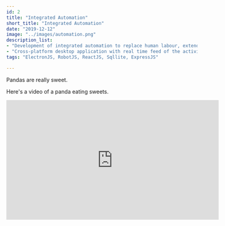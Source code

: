 ```yaml
---
id: 2
title: "Integrated Automation"
short_title: "Integrated Automation"
date: "2019-12-12"
image: "../images/automation.png"
description_list: 
- "Development of integrated automation to replace human labour, extended on multiple cases of supplier invoices."
- "Cross-platform desktop application with real time feed of the activity done by the automation tool, on multiple devices, simultaneously, using sockets."
tags: "ElectronJS, RobotJS, ReactJS, Sqllite, ExpressJS"

---
```


Pandas are really sweet.

Here's a video of a panda eating sweets.

<iframe width="560" height="315" src="https://www.youtube.com/embed/4n0xNbfJLR8" frameborder="0" allowfullscreen></iframe>